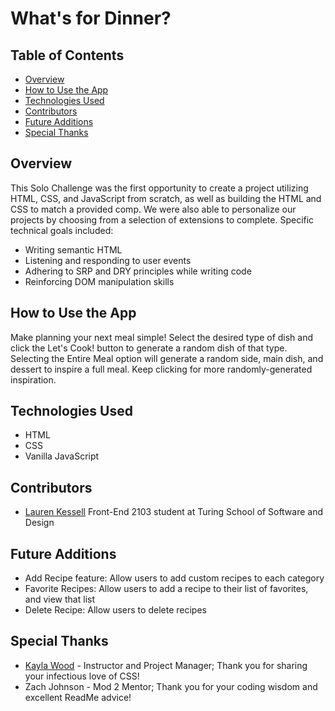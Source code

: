 # What's for Dinner?

## Table of Contents
- <a href="#overview">Overview</a>
- <a href="#how-to-use">How to Use the App</a>
- <a href="#technologies-used">Technologies Used</a>
- <a href="#contributors">Contributors</a>
- <a href="#future-additions">Future Additions</a>
- <a href="#special-thanks">Special Thanks</a>

## <a id="overview">Overview</a>

This Solo Challenge was the first opportunity to create a project utilizing HTML, CSS, and JavaScript from scratch, as well as building the HTML and CSS to match a provided comp. We were also able to personalize our projects by choosing from a selection of extensions to complete. Specific technical goals included:
- Writing semantic HTML
- Listening and responding to user events
- Adhering to SRP and DRY principles while writing code
- Reinforcing DOM manipulation skills

## <a id="#how-to-use">How to Use the App</a>

Make planning your next meal simple! Select the desired type of dish and click the Let's Cook! button to generate a random dish of that type. Selecting the Entire Meal option will generate a random side, main dish, and dessert to inspire a full meal. Keep clicking for more randomly-generated inspiration.

## <a id="#technologies-used">Technologies Used</a>
- HTML
- CSS
- Vanilla JavaScript

## <a id="#contributors">Contributors</a>
- [Lauren Kessell](https://github.com/LKessell) Front-End 2103 student at Turing School of Software and Design

## <a id="#future-additions">Future Additions</a>
- Add Recipe feature: Allow users to add custom recipes to each category
- Favorite Recipes: Allow users to add a recipe to their list of favorites, and view that list
- Delete Recipe: Allow users to delete recipes

## <a id="#special-thanks">Special Thanks</a>
- [Kayla Wood](https://github.com/kaylaewood) - Instructor and Project Manager; Thank you for sharing your infectious love of CSS!
- Zach Johnson - Mod 2 Mentor; Thank you for your coding wisdom and excellent ReadMe advice!
